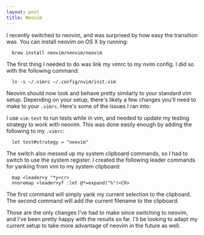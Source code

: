 ```yaml
---
layout: post
title: Neovim
---
```

I recently switched to neovim, and was surprised by how easy the transition
was. You can install neovim on OS X by running:

~~~
  brew install neovim/neovim/neovim
~~~

The first thing I needed to do was link my vimrc to my nvim config. I did
so with the following command:

~~~
  ln -s ~/.vimrc ~/.config/nvim/init.vim
~~~

Neovim should now look and behave pretty similarly to your standard vim setup.
Depending on your setup, there's likely a few changes you'll need to make to
your `.vimrc`. Here's some of the issues I ran into:

I use `vim-test` to run tests while in vim, and needed to update my testing
strategy to work with neovim. This was done easily enough by adding the
following to my `.vimrc`:

~~~
  let test#strategy = "neovim"
~~~

The switch also messed up my system clipboard commands, so I had to switch to
use the system register. I created the following leader commands for yanking
from vim to my system clipboard:

~~~
  map <leader>y "*y<cr>
  nnoremap <leader>yf :let @*=expand("%")<CR>
~~~

The first command will simply yank my current selection to the clipboard. The
second command will add the current filename to the clipboard.

Those are the only changes I've had to make since switching to neovim, and I've
been pretty happy with the results so far. I'll be looking to adapt my current
setup to take more advantage of neovim in the future as well.
